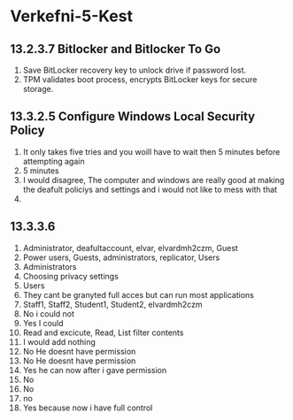 # Verkefni-5-Kest

## 13.2.3.7 Bitlocker and Bitlocker To Go
1. Save BitLocker recovery key to unlock drive if password lost.
2. TPM validates boot process, encrypts BitLocker keys for secure storage.

## 13.3.2.5 Configure Windows Local Security Policy
1. It only takes five tries and you woill have to wait then 5 minutes before attempting again
2. 5 minutes
3. I would disagree, The computer and windows are really good at making the deafult policiys and settings and i would not like to mess with that
4. 

## 13.3.3.6
1. Administrator, deafultaccount, elvar, elvardmh2czm, Guest
2. Power users, Guests, administrators, replicator, Users
3. Administrators
4. Choosing privacy settings
5. Users
6. They cant be granyted full acces but can run most applications
7. Staff1, Staff2, Student1, Student2, elvardmh2czm
8. No i could not
9. Yes I could
10. Read and excicute, Read, List filter contents
11. I would add nothing
12. No He doesnt have permission
13. No He doesnt have permission
14. Yes he can now after i gave permission
15. No
16. No
17. no
18. Yes because now i have full control

## 
